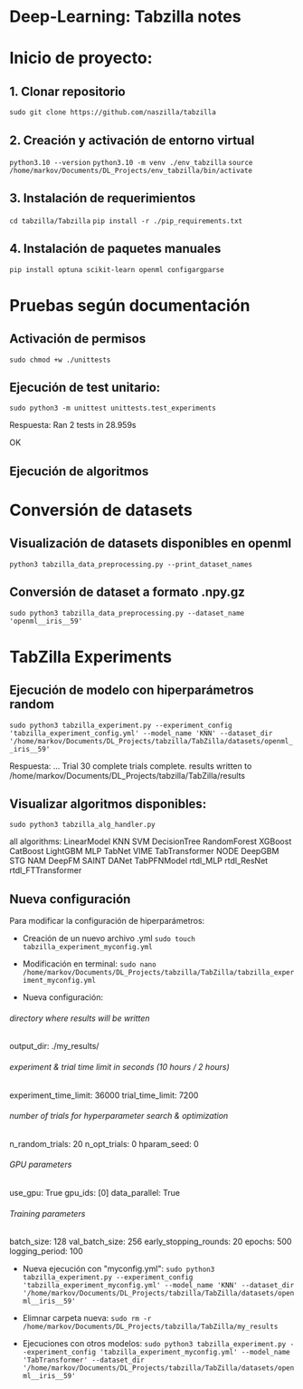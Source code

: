 # Deep-Learning: Tabzilla notes

# Inicio de proyecto: 
## 1. Clonar repositorio
```sudo git clone https://github.com/naszilla/tabzilla```

## 2. Creación y activación de entorno virtual
```python3.10 --version```
```python3.10 -m venv ./env_tabzilla```
```source /home/markov/Documents/DL_Projects/env_tabzilla/bin/activate```

## 3. Instalación de requerimientos
```cd tabzilla/Tabzilla```
```pip install -r ./pip_requirements.txt```

## 4. Instalación de paquetes manuales
```pip install optuna scikit-learn openml configargparse```

# Pruebas según documentación
## Activación de permisos
```sudo chmod +w ./unittests```

## Ejecución de test unitario:
```sudo python3 -m unittest unittests.test_experiments```

Respuesta:
Ran 2 tests in 28.959s

OK

## Ejecución de algoritmos


# Conversión de datasets
## Visualización de datasets disponibles en openml
```python3 tabzilla_data_preprocessing.py --print_dataset_names```

## Conversión de dataset a formato .npy.gz
```sudo python3 tabzilla_data_preprocessing.py --dataset_name 'openml__iris__59'```

# TabZilla Experiments
## Ejecución de modelo con hiperparámetros random
```sudo python3 tabzilla_experiment.py --experiment_config 'tabzilla_experiment_config.yml' --model_name 'KNN' --dataset_dir '/home/markov/Documents/DL_Projects/tabzilla/TabZilla/datasets/openml__iris__59'```

Respuesta:
...
Trial 30 complete
trials complete. results written to /home/markov/Documents/DL_Projects/tabzilla/TabZilla/results

## Visualizar algoritmos disponibles:
```sudo python3 tabzilla_alg_handler.py```

all algorithms:
LinearModel
KNN
SVM
DecisionTree
RandomForest
XGBoost
CatBoost
LightGBM
MLP
TabNet
VIME
TabTransformer
NODE
DeepGBM
STG
NAM
DeepFM
SAINT
DANet
TabPFNModel
rtdl_MLP
rtdl_ResNet
rtdl_FTTransformer

## Nueva configuración
Para modificar la configuración de hiperparámetros:
- Creación de un nuevo archivo .yml
```sudo touch tabzilla_experiment_myconfig.yml```

- Modificación en terminal:
```sudo nano /home/markov/Documents/DL_Projects/tabzilla/TabZilla/tabzilla_experiment_myconfig.yml```

- Nueva configuración:
###### directory where results will be written
output_dir: ./my_results/

###### experiment & trial time limit in seconds (10 hours / 2 hours)
experiment_time_limit: 36000
trial_time_limit: 7200


###### number of trials for hyperparameter search & optimization
n_random_trials: 20
n_opt_trials: 0
hparam_seed: 0

###### GPU parameters
use_gpu: True
gpu_ids: [0]
data_parallel: True

###### Training parameters
batch_size: 128
val_batch_size: 256
early_stopping_rounds: 20
epochs: 500
logging_period: 100

- Nueva ejecución con "myconfig.yml":
```sudo python3 tabzilla_experiment.py --experiment_config 'tabzilla_experiment_myconfig.yml' --model_name 'KNN' --dataset_dir '/home/markov/Documents/DL_Projects/tabzilla/TabZilla/datasets/openml__iris__59'```

- Elimnar carpeta nueva:
```sudo rm -r /home/markov/Documents/DL_Projects/tabzilla/TabZilla/my_results```

- Ejecuciones con otros modelos:
```sudo python3 tabzilla_experiment.py --experiment_config 'tabzilla_experiment_myconfig.yml' --model_name 'TabTransformer' --dataset_dir '/home/markov/Documents/DL_Projects/tabzilla/TabZilla/datasets/openml__iris__59'```